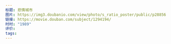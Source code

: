 ```yaml
---
标题: 悲情城市
图片: https://img3.doubanio.com/view/photo/s_ratio_poster/public/p2885665343.webp
链接: https://movie.douban.com/subject/1294194/
时时: "1989"
评价: 
tags:
---
```


